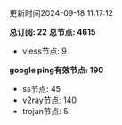 更新时间2024-09-18 11:17:12

**总订阅: 22**
**总节点: 4615**
- vless节点: 9

**google ping有效节点: 190**
- ss节点: 45
- v2ray节点: 140
- trojan节点: 5
